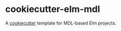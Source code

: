 # cookiecutter-elm-mdl

A [cookiecutter](https://github.com/audreyr/cookiecutter) template for MDL-based Elm projects.
